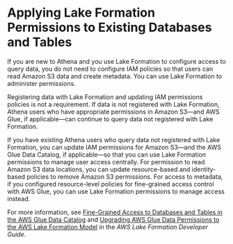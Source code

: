 # Applying Lake Formation Permissions to Existing Databases and Tables<a name="lf-athena-removing-permissions"></a>

If you are new to Athena and you use Lake Formation to configure access to query data, you do not need to configure IAM policies so that users can read Amazon S3 data and create metadata\. You can use Lake Formation to administer permissions\.

Registering data with Lake Formation and updating IAM permissions policies is not a requirement\. If data is not registered with Lake Formation, Athena users who have appropriate permissions in Amazon S3—and AWS Glue, if applicable—can continue to query data not registered with Lake Formation\.

If you have existing Athena users who query data not registered with Lake Formation, you can update IAM permissions for Amazon S3—and the AWS Glue Data Catalog, if applicable—so that you can use Lake Formation permissions to manage user access centrally\. For permission to read Amazon S3 data locations, you can update resource\-based and identity\-based policies to remove Amazon S3 permissions\. For access to metadata, if you configured resource\-level policies for fine\-grained access control with AWS Glue, you can use Lake Formation permissions to manage access instead\. 

For more information, see [Fine\-Grained Access to Databases and Tables in the AWS Glue Data Catalog](fine-grained-access-to-glue-resources.md) and [Upgrading AWS Glue Data Permissions to the AWS Lake Formation Model](https://docs.aws.amazon.com/lake-formation/latest/dg/upgrade-glue-lake-formation.html) in the *AWS Lake Formation Developer Guide*\.